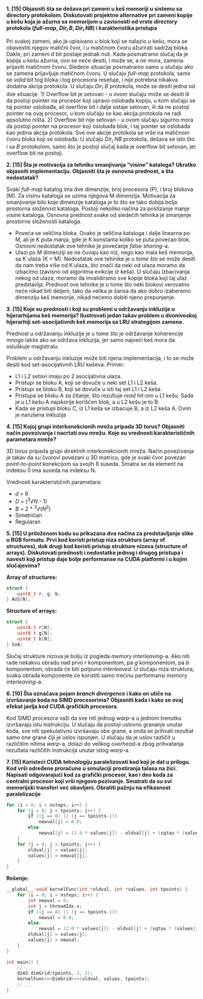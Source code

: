 **1. [15] Objasniti šta se dešava pri zameni u keš memoriji u sistemu sa directory protokolom. Diskutovati projektne alternative pri zameni kopije u kešu koja je ažurna sa memorijom u zavisnosti od vrste _directory_ protokola (_full-map_, _Dir<sub>i</sub> B_, _Dir<sub>i</sub> NB_) i karakteristika pristupa**

Pri svakoj zameni, ako je upisivano u blok koji se nalazio u kešu, mora se obavestiti njegov matični čvor, i u matičnom čvoru ažurirati sadržaj bloka. Dakle, pri zameni _d_ bit postaje jednak nuli. Kada posmatramo slučaj da je kopija u kešu ažurna, ovo se neće desiti, i može se, a ne mora, zamena prijaviti matičnom čvoru. Sledeće situacije posmatramo samo u slučaju ako se zamena prijavljuje matičnom čvoru. U slučaju _full-map_ protokola, samo se _valid_ bit tog bloka i tog procesora resetuje, i nije potrebna nikakva dodatna akcija protokola. U slučaju _Dir<sub>i</sub> B_ protokola, može se desiti jedna od dve situacije. 1) Overflow bit je setovan - u ovom slučaju može se desiti ili da postoji pointer na procesor koji upravo oslobađa kopiju, u kom slučaju se taj pointer oslobađa, ali overflow bit i dalje ostaje setovan, ili da ne postoji pointer na ovaj procesor, u kom slučaju se kao akcija protokola ne radi apsolutno ništa. 2) Overflow bit nije setovan - u ovom slučaju sigurno mora da postoji pointer na procesor koji oslobađa blok, i taj pointer se oslobađa kao jedina akcija protokola. Sve ove akcije protokola se vrše na matičnom čvoru bloka koji se oslobađa. U slučaju _Dir<sub>i</sub> NB_ protokola, dešava se isto što i sa _B_ protokolom, samo što je postoji slučaj kada je overflow bit setovan, jer overflow bit ne postoji.

**2. [15] Šta je motivacija za tehniku smanjivanja “visine” kataloga? Ukratko objasniti implementaciju. Objasniti šta je osnovna prednost, a šta nedostatak?**

Svaki _full-map_ katalog ima dve dimenzije, broj procesora (P), i broj blokova (M). Za visinu kataloga se uzima njegova M dimenzija. Motivacija za smanjivanje bilo koje dimenzije kataloga je to što se tako dobija bolja prostorna složenost kataloga. Postoji nekoliko načina za postizanje manje visine kataloga. Osnovna prednost svake od sledećih tehnika je smanjenje prostorne složenosti kataloga.

- Poveća se veličina bloka. Ovako je veličina kataloga i dalje linearna po M, ali je K puta manja, gde je K konstanta koliko se puta povećao blok. Osnovni nedostatak ove tehnike je povećanje _false sharing_-a.
- Ulazi po M dimenziji se ne čuvaju kao niz, nego kao mala keš memorija, sa K ulaza (K < M). Nedostatak ove tehinike je u tome što se može desiti da nam treba više od K ulaza, što znači da neki od ulaza moramo da izbacimo (zavisno od algoritma evikcije iz keša). U slučaju izbacivanja nekog od ulaza, moramo da invalidiramo sve kopije bloka koji taj ulaz predstavlja. Prednost ove tehnike je u tome što neki blokovi verovatno neće nikad biti deljeni, tako da velika je šansa da ako dobro izaberemo dimenziju keš memorije, nikad nećemo dobiti njeno prepunjenje.

**3. [15] Koje su prednosti i koji su problemi u održavanju inkluzije u hijerarhijama keš memorija? Ilustrovati jedan takav problem u dvonivoskoj hijerarhiji set-asocijativnih keš memorija sa LRU strategijom zamene.**

Prednost u održavanju inkluzije je u tome što je održavanje koherencije mnogo lakše ako se održava inkluzija, jer samo najveći keš mora da osluškuje magistralu.

Problem u održavanju inkluzije može biti njena implementacija, i to se može desiti kod set-asocijativnih LRU keševa. Primer:

- L1 i L2 setovi imaju po 2 asocijativna ulaza.
- Pristupi se bloku A, koji se dovuče u neki set L1 i L2 keša.
- Pristupi se bloku B, koji se dovuče u isti taj set L1 i L2 keša.
- Pristupa se bloku A za čitanje, što rezultuje _read hit_-om u L1 kešu. Sada je u L1 kešu A najskorije korišćen blok, a u L2 kešu je to B.
- Kada se pristupi bloku C, iz L1 keša se izbacuje B, a iz L2 keša A. Ovim je narušena inkluzija

**4. [15] Kojoj grupi interkonekcionih mreža pripada 3D torus? Objasniti način povezivanja i nacrtati ovu mrežu. Koje su vrednosti karakterističnih parametara mreže?**

3D torus pripada grupi direktnih interkonekcionih mreža. Način povezivanja je takav da su čvorovi povezani u 3D matricu, gde je svaki čvor povezan _point-to-point_ konekcijom sa svojih 8 suseda. Smatra se da element na indeksu 0 ima suseda na indeksu N.

Vrednosti karakterističnih parametara:
- _d_ = 6
- _D_ = (<sup>3</sup>&radic;_N_ - 1)
- _B_ = 2 * <sup>3</sup>&radic;(_N_<sup>2</sup>)
- Simetričan
- Regularan

**5. [15] U priloženom kodu su prikazana dva načina za predstavljanje slike u RGB formatu. Prvi kod koristi pristup niza struktura (array of structures), dok drugi kod koristi pristup strukture nizova (structure of arrays). Diskutovati prednosti i nedostatke jednog i drugog pristupa i navesti koji pristup daje bolje performanse na CUDA platformi i u kojim slučajevima?**

**Array of structures:**

```C
struct {
    uint8_t r, g, b;
} AoS[N];
```

**Structure of arrays:**

```C
struct {
    uint8_t r[N];
    uint8_t g[N];
    uint8_t b[N];
} SoA;
```

Slučaj strukture nizova je bolju iz pogleda _memory interleaving_-a. Ako niti rade nekakvu obradu nad prvo _r_ komponentom, pa _g_ komponentom, pa _b_ komponentom, obrada će biti potpuno _interleaved_. U slučaju niza struktura, svaka obrada komponente će koristiti samo trećinu performansi _memory interleaving_-a.

**6. [10] Šta označava pojam _branch divergence_ i kako on utiče na izvršavanje koda na SIMD procesorima? Objasniti kada i kako se ovaj efekat javlja kod CUDA grafičkih procesora.**

Kod SIMD procesora važi da sve niti jednog _warp_-a u jednom trenutku izvršavaju istu instrukciju. U slučaju da postoji uslovno grananje unutar koda, sve niti spekulativno izvršavaju obe grane, a onda se prihvati rezultat samo one grane čiji je uslov ispunjen. U slučaju da je uslov različit u različitim nitima _warp_-a, dolazi do velikog _overhead_-a zbog prihvatanja rezultata različitih instrukcija unutar istog _warp_-a.

**7. [15] Koristeći CUDA tehnologiju paralelizovati kod koji je dat u prilogu. Kod vrši određene proračune u simulaciji prostiranja talasa na žici. Napisati odgovarajući kod za grafički procesor, kao i deo koda za centralni procesor koji vrši njegovo pozivanje. Smatrati da su svi memorijski transferi već obavljeni. Obratiti pažnju na efikasnost paralelizacije**

```C
for (i = 0; i < nsteps; i++) {
    for (j = 0; j < tpoints; j++) {
        if ((j == 0) || (j == tpoints-1))
            newval[j] = 0.0;
        else
            newval[j] = (2.0 * values[j]) - oldval[j] + (sqtau * (values[j-1] - (2.0 * values[j]) + values[j+1]));
    }
    for (j = 0; j < tpoints; j++) {
        oldval[j] = values[j];
        values[j] = newval[j];
    }
}
```

**Rešenje:**

```C
__global__ void kernelFunc(int *oldval, int *values, int tpoints) {
    for (i = 0; i < nsteps; i++) {
        int newval = 0;
        int j = threadIdx.x;
        if ((j == 0) || (j == tpoints-1))
            newval = 0.0;
        else
            newval = (2.0 * values[j]) - oldval[j] + (sqtau * (values[j-1] - (2.0 * values[j]) + values[j+1]));
        oldval[j] = values[j];
        values[j] = newval; 
    }
}

int main() {
    // ...
    dim3 dimGrid(tpoints, 1, 1);
    kernelFunc<<<DimGrid>>>(oldval, values, tpoints);
    // ...
}

```
